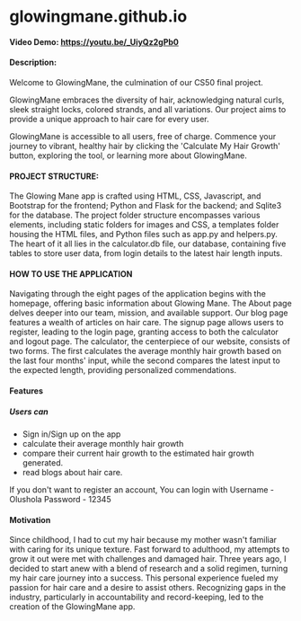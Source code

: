 # glowingmane.github.io

#### Video Demo:  <https://youtu.be/_UiyQz2gPb0>
#### Description:
Welcome to GlowingMane, the culmination of our CS50 final project.

GlowingMane embraces the diversity of hair, acknowledging natural curls, sleek straight locks, colored strands, and all variations. Our project aims to provide a unique approach to hair care for every user.

GlowingMane is accessible to all users, free of charge. Commence your journey to vibrant, healthy hair by clicking the 'Calculate My Hair Growth' button, exploring the tool, or learning more about GlowingMane.

#### PROJECT STRUCTURE:
The Glowing Mane app is crafted using HTML, CSS, Javascript, and Bootstrap for the frontend; Python and Flask for the backend; and Sqlite3 for the database. The project folder structure encompasses various elements, including static folders for images and CSS, a templates folder housing the HTML files, and Python files such as app.py and helpers.py. The heart of it all lies in the calculator.db file, our database, containing five tables to store user data, from login details to the latest hair length inputs.

#### HOW TO USE THE APPLICATION
Navigating through the eight pages of the application begins with the homepage, offering basic information about Glowing Mane. The About page delves deeper into our team, mission, and available support. Our blog page features a wealth of articles on hair care. The signup page allows users to register, leading to the login page, granting access to both the calculator and logout page. The calculator, the centerpiece of our website, consists of two forms. The first calculates the average monthly hair growth based on the last four months' input, while the second compares the latest input to the expected length, providing personalized commendations.

#### Features
##### Users can

* Sign in/Sign up on the app
* calculate their average monthly hair growth
* compare their current hair growth to the estimated hair growth generated.
* read blogs about hair care.

If you don't want to register an account,
You can login with Username - Olushola Password - 12345

#### Motivation
Since childhood, I had to cut my hair because my mother wasn't familiar with caring for its unique texture. Fast forward to adulthood, my attempts to grow it out were met with challenges and damaged hair. Three years ago, I decided to start anew with a blend of research and a solid regimen, turning my hair care journey into a success. This personal experience fueled my passion for hair care and a desire to assist others. Recognizing gaps in the industry, particularly in accountability and record-keeping, led to the creation of the GlowingMane app.
